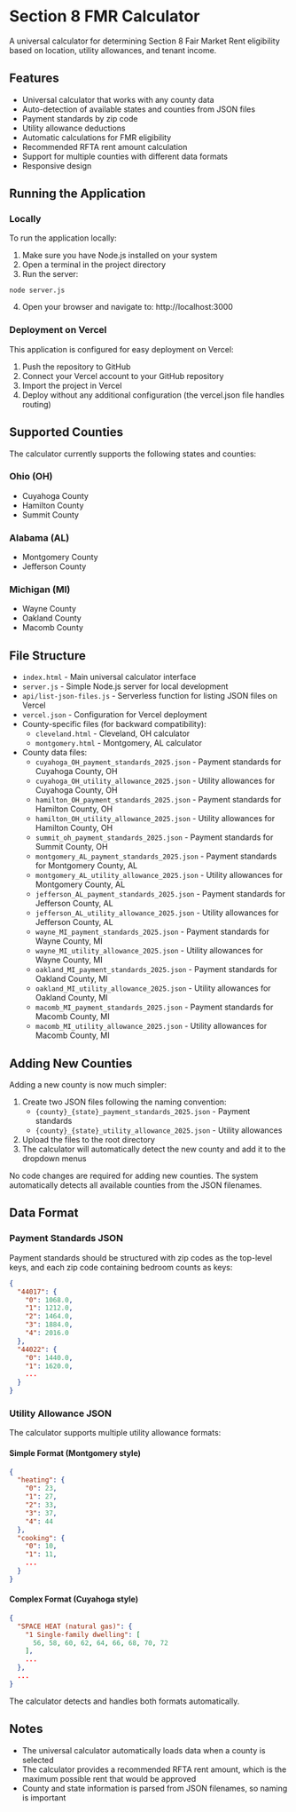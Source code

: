 # Section 8 FMR Calculator

A universal calculator for determining Section 8 Fair Market Rent eligibility based on location, utility allowances, and tenant income.

## Features

- Universal calculator that works with any county data
- Auto-detection of available states and counties from JSON files
- Payment standards by zip code
- Utility allowance deductions
- Automatic calculations for FMR eligibility
- Recommended RFTA rent amount calculation
- Support for multiple counties with different data formats
- Responsive design

## Running the Application

### Locally

To run the application locally:

1. Make sure you have Node.js installed on your system
2. Open a terminal in the project directory
3. Run the server:

```
node server.js
```

4. Open your browser and navigate to: http://localhost:3000

### Deployment on Vercel

This application is configured for easy deployment on Vercel:

1. Push the repository to GitHub
2. Connect your Vercel account to your GitHub repository
3. Import the project in Vercel
4. Deploy without any additional configuration (the vercel.json file handles routing)

## Supported Counties

The calculator currently supports the following states and counties:

### Ohio (OH)
- Cuyahoga County
- Hamilton County
- Summit County

### Alabama (AL)
- Montgomery County
- Jefferson County

### Michigan (MI)
- Wayne County
- Oakland County
- Macomb County

## File Structure

- `index.html` - Main universal calculator interface
- `server.js` - Simple Node.js server for local development
- `api/list-json-files.js` - Serverless function for listing JSON files on Vercel
- `vercel.json` - Configuration for Vercel deployment
- County-specific files (for backward compatibility):
  - `cleveland.html` - Cleveland, OH calculator
  - `montgomery.html` - Montgomery, AL calculator
- County data files:
  - `cuyahoga_OH_payment_standards_2025.json` - Payment standards for Cuyahoga County, OH
  - `cuyahoga_OH_utility_allowance_2025.json` - Utility allowances for Cuyahoga County, OH
  - `hamilton_OH_payment_standards_2025.json` - Payment standards for Hamilton County, OH
  - `hamilton_OH_utility_allowance_2025.json` - Utility allowances for Hamilton County, OH
  - `summit_oh_payment_standards_2025.json` - Payment standards for Summit County, OH
  - `montgomery_AL_payment_standards_2025.json` - Payment standards for Montgomery County, AL
  - `montgomery_AL_utility_allowance_2025.json` - Utility allowances for Montgomery County, AL
  - `jefferson_AL_payment_standards_2025.json` - Payment standards for Jefferson County, AL
  - `jefferson_AL_utility_allowance_2025.json` - Utility allowances for Jefferson County, AL
  - `wayne_MI_payment_standards_2025.json` - Payment standards for Wayne County, MI
  - `wayne_MI_utility_allowance_2025.json` - Utility allowances for Wayne County, MI
  - `oakland_MI_payment_standards_2025.json` - Payment standards for Oakland County, MI
  - `oakland_MI_utility_allowance_2025.json` - Utility allowances for Oakland County, MI
  - `macomb_MI_payment_standards_2025.json` - Payment standards for Macomb County, MI
  - `macomb_MI_utility_allowance_2025.json` - Utility allowances for Macomb County, MI

## Adding New Counties

Adding a new county is now much simpler:

1. Create two JSON files following the naming convention:
   - `{county}_{state}_payment_standards_2025.json` - Payment standards
   - `{county}_{state}_utility_allowance_2025.json` - Utility allowances
2. Upload the files to the root directory
3. The calculator will automatically detect the new county and add it to the dropdown menus

No code changes are required for adding new counties. The system automatically detects all available counties from the JSON filenames.

## Data Format

### Payment Standards JSON

Payment standards should be structured with zip codes as the top-level keys, and each zip code containing bedroom counts as keys:

```json
{
  "44017": {
    "0": 1068.0,
    "1": 1212.0,
    "2": 1464.0,
    "3": 1884.0,
    "4": 2016.0
  },
  "44022": {
    "0": 1440.0,
    "1": 1620.0,
    ...
  }
}
```

### Utility Allowance JSON

The calculator supports multiple utility allowance formats:

#### Simple Format (Montgomery style)
```json
{
  "heating": {
    "0": 23,
    "1": 27,
    "2": 33,
    "3": 37,
    "4": 44
  },
  "cooking": {
    "0": 10,
    "1": 11,
    ...
  }
}
```

#### Complex Format (Cuyahoga style)
```json
{
  "SPACE HEAT (natural gas)": {
    "1 Single-family dwelling": [
      56, 58, 60, 62, 64, 66, 68, 70, 72
    ],
    ...
  },
  ...
}
```

The calculator detects and handles both formats automatically.

## Notes

- The universal calculator automatically loads data when a county is selected
- The calculator provides a recommended RFTA rent amount, which is the maximum possible rent that would be approved
- County and state information is parsed from JSON filenames, so naming is important
